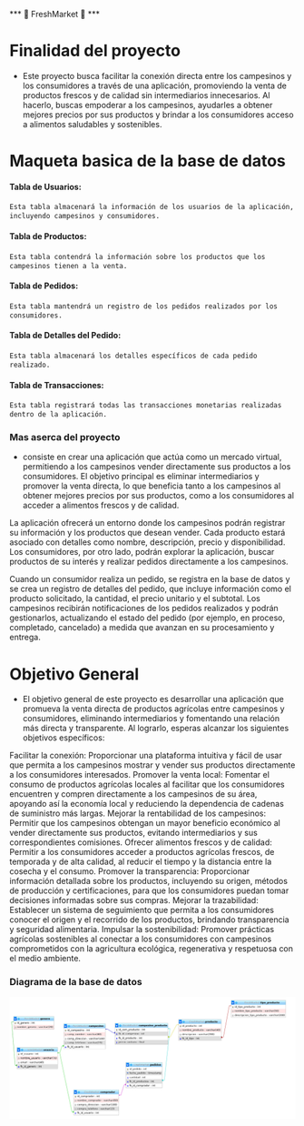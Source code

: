*** 🌱 FreshMarket 🍅 ***

# Finalidad del proyecto
- Este proyecto busca facilitar la conexión directa entre los campesinos y los consumidores a través de una aplicación, promoviendo la venta de productos frescos y de calidad sin intermediarios innecesarios. Al hacerlo, buscas empoderar a los campesinos, ayudarles a obtener mejores precios por sus productos y brindar a los consumidores acceso a alimentos saludables y sostenibles.

# Maqueta basica de la base de datos
#### Tabla de Usuarios:
    Esta tabla almacenará la información de los usuarios de la aplicación, incluyendo campesinos y consumidores.

#### Tabla de Productos:
    Esta tabla contendrá la información sobre los productos que los campesinos tienen a la venta.

#### Tabla de Pedidos:
    Esta tabla mantendrá un registro de los pedidos realizados por los consumidores.

#### Tabla de Detalles del Pedido:
    Esta tabla almacenará los detalles específicos de cada pedido realizado.

#### Tabla de Transacciones:
    Esta tabla registrará todas las transacciones monetarias realizadas dentro de la aplicación.

### Mas aserca del proyecto
- consiste en crear una aplicación que actúa como un mercado virtual, permitiendo a los campesinos vender directamente sus productos a los consumidores. El objetivo principal es eliminar intermediarios y promover la venta directa, lo que beneficia tanto a los campesinos al obtener mejores precios por sus productos, como a los consumidores al acceder a alimentos frescos y de calidad.

La aplicación ofrecerá un entorno donde los campesinos podrán registrar su información y los productos que desean vender. Cada producto estará asociado con detalles como nombre, descripción, precio y disponibilidad. Los consumidores, por otro lado, podrán explorar la aplicación, buscar productos de su interés y realizar pedidos directamente a los campesinos.

Cuando un consumidor realiza un pedido, se registra en la base de datos y se crea un registro de detalles del pedido, que incluye información como el producto solicitado, la cantidad, el precio unitario y el subtotal. Los campesinos recibirán notificaciones de los pedidos realizados y podrán gestionarlos, actualizando el estado del pedido (por ejemplo, en proceso, completado, cancelado) a medida que avanzan en su procesamiento y entrega.

# Objetivo General

- El objetivo general de este proyecto es desarrollar una aplicación que promueva la venta directa de productos agrícolas entre campesinos y consumidores, eliminando intermediarios y fomentando una relación más directa y transparente. Al lograrlo, esperas alcanzar los siguientes objetivos específicos:

Facilitar la conexión: Proporcionar una plataforma intuitiva y fácil de usar que permita a los campesinos mostrar y vender sus productos directamente a los consumidores interesados.
Promover la venta local: Fomentar el consumo de productos agrícolas locales al facilitar que los consumidores encuentren y compren directamente a los campesinos de su área, apoyando así la economía local y reduciendo la dependencia de cadenas de suministro más largas.
Mejorar la rentabilidad de los campesinos: Permitir que los campesinos obtengan un mayor beneficio económico al vender directamente sus productos, evitando intermediarios y sus correspondientes comisiones.
Ofrecer alimentos frescos y de calidad: Permitir a los consumidores acceder a productos agrícolas frescos, de temporada y de alta calidad, al reducir el tiempo y la distancia entre la cosecha y el consumo.
Promover la transparencia: Proporcionar información detallada sobre los productos, incluyendo su origen, métodos de producción y certificaciones, para que los consumidores puedan tomar decisiones informadas sobre sus compras.
Mejorar la trazabilidad: Establecer un sistema de seguimiento que permita a los consumidores conocer el origen y el recorrido de los productos, brindando transparencia y seguridad alimentaria.
Impulsar la sostenibilidad: Promover prácticas agrícolas sostenibles al conectar a los consumidores con campesinos comprometidos con la agricultura ecológica, regenerativa y respetuosa con el medio ambiente.


### Diagrama de la base de datos
![Alt text](./img/diagrama.png)